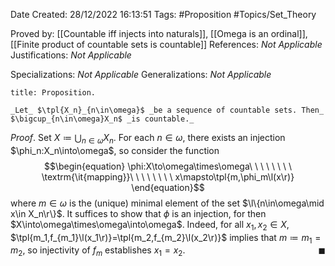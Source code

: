 <div class="topSpace"></div>

Date Created: 28/12/2022 16:13:51
Tags: #Proposition #Topics/Set_Theory

Proved by: [[Countable iff injects into naturals]], [[Omega is an ordinal]], [[Finite product of countable sets is countable]]
References: _Not Applicable_
Justifications: _Not Applicable_

Specializations: _Not Applicable_
Generalizations: _Not Applicable_

``` ad-Proposition
title: Proposition.

_Let_ $\tpl{X_n}_{n\in\omega}$ _be a sequence of countable sets. Then_ $\bigcup_{n\in\omega}X_n$ _is countable._

```

_Proof_. Set $X\coloneqq\bigcup_{n\in\omega}X_n$. For each $n\in\omega$, there exists an injection $\phi_n:X_n\into\omega$, so consider the function
$$\begin{equation}
    \phi:X\to\omega\times\omega\ \ \ \ \ \ \ \ \textrm{\it{mapping}}\ \ \ \ \ \ \ \ x\mapsto\tpl{m,\phi_m\l(x\r)}
\end{equation}$$
where $m\in\omega$ is the (unique) minimal element of the set $\l\{n\in\omega\mid x\in X_n\r\}$. It suffices to show that $\phi$ is an injection, for then $X\into\omega\times\omega\into\omega$. Indeed, for all $x_1,x_2\in X$, $\tpl{m_1,f_{m_1}\l(x_1\r)}=\tpl{m_2,f_{m_2}\l(x_2\r)}$ implies that $m\coloneqq m_1=m_2$, so injectivity of $f_m$ establishes $x_1=x_2$.<span style="float:right;">$\blacksquare$</span>
